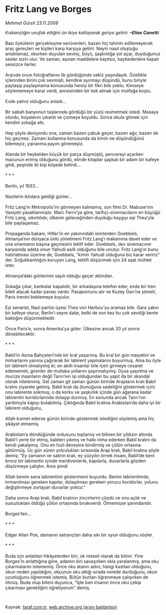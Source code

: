 # Fritz Lang ve Borges

*Mehmet Güreli 23.11.2008*

<div class="taraf_structure_2col_1zq">
<div class="margen_n">



 <p><i>Kıskançlığın unufak ettiğini </i><i>ün ikiye katlayarak geriye getirir. </i><b><i>–Elias Canetti</i></b>   <br/><br/>Bazı öykülerin gerçekleşme serüvenleri, bazen hiç tahmin edilemeyecek araç gereçleri ve kişileri karşı karşıya getirir. Neyin nasıl oluştuğu anlatılamaz, okurken duyulan sevinç, büyü, şaşkınlığa yol açar, duyduğunuz sesler sizin olur. Ve zaman, aşınan maddelere kayıtsız, kaybedenlere kapalı sessizce ilerler. <br/><br/>Arşivde onun fotoğraflarını ilk gördüğünde sekiz yaşındaydı. Özellikle içlerinden birini çok sevmişti, kendine ayırmayı düşündü, bunu biriyle paylaşıp paylaşmama konusunda henüz bir fikri bile yoktu. Kimseye söylememeye karar verdi, annesinden bir kek almak için mutfağa koştu. <br/><br/>Evde yalnız olduğunu anladı... <br/><br/>Bir sabah banyonun taşlarında gördüğü bir yüzü resmetmek istedi. Masaya oturdu, boyalarını çıkardı ve çizmeye koyuldu. Sonra okula gitmek için kendini sokağa attı. <br/><br/>Hep şöyle deniyordu ona, zaman bazen çabuk geçer, bazen ağır, bazen de hiç geçmez. Zamanı kullanma konusunda da kimin ne düşündüğünü bilemeyiz, yıpranma payını göremeyiz. <br/><br/>Alanda bir heykelden küçük bir parça düşmüştü, pencereyi açarken macunun erimiş olduğunu gördü, elinde kitaplar şapkalı bir adam bir kafeye girdi, peşinde iki kişi köşede belirdi... <br/><br/>* * * <br/><br/>Berlin, yıl 1933... <br/><br/>Nazilerin iktidara geldiği günler... <br/><br/>Fritz Lang’ın Metropolis’ini görmeyen kalmamış, son filmi Dr. Mabuse’nin Vasiyeti yasaklanmıştır. Marc Ferro’ya göre, tarihçi-sinemacıların en büyüğü Fritz Lang, sıkıntılıdır, ülkenin geleceğinden duyduğu kaygıyı eşi Thea’yla bile paylaşamaz. <br/><br/>Propaganda bakanı, Hitler’in en yakınındaki isimlerden Goebbels, Almanya’nın dünyaca ünlü yönetmeni Fritz Lang’ı makamına davet eder ve ona sinemanın başına geçmesini teklif eder. Goebbels, dev sinemacının karşısında adeta onun Yahudi asıllı olduğunu bile unutur. Fritz Lang’ın bunu hatırlatması üzerine de, Goebbels, “kimin Yahudi olduğuna biz karar veririz” der. Soğukkanlılığını koruyan Lang, teklifi düşünmek için 24 saat mühlet ister. <br/><br/>Almanya’daki günlerinin sayılı olduğu geçer aklından. <br/><br/>Sokağa çıkar, bankalar kapalıdır, bir arkadaşına telefon eder, evde bir tren bileti alacak kadar parası vardır. Pasaportunu alır ve Kuzey Garı’na yönelir, Paris trenini beklemeye koyulur. <br/><br/>Eşi senarist, Nazi partisi üyesi Thea von Harbou’yu aramaz bile. Gara yakın bir kafeye oturur, Berlin’i seyre dalar, belki de son kez bu çok sevdiği kente baktığını düşünmektedir. <br/><br/>Önce Paris’e, sonra Amerika’ya gider. Ülkesine ancak 20 yıl sonra dönebilecektir. <br/><br/>* * * <br/><br/>Babil’in Asma Bahçeleri’nde bir kral yaşarmış. Bu kral bir gün maiyetini ve mimarlarını yanına çağırarak bir labirent yapmalarını buyurmuş. Ama bu öyle bir labirent olmalıymış ki; en akıllı insanlar bile içeri girmeye cesaret edememeli, girenler de mutlaka yollarını şaşırmalıymış. Oysa şaşırtma ve mucize insanların değil Tanrı’nın işi olduğundan bu yapıt da bir skandal olarak nitelenmiş. Gel zaman git zaman günün birinde Arapların kralı Babil kralını ziyarete gelmiş. Babil kralı da (konuğuna sadeliğini göstermek için) onu labirente sokmuş; o da korku ve şaşkınlık içinde gün ağarana kadar labirentin koridorlarında dolaşıp durmuş. En sonunda ancak Tanrı’nın yardımıyla kapıyı bulabilmiş. Çıktığında Babil kralına Arabistan’da daha iyi bir labirent olduğunu, <br/><br/>Allah kısmet ederse günün birinde göstermek istediğini söylemiş ama hiç şikâyet etmemiş. <br/><br/>Arabistan’a döndüğünde ordusunu toplamış ve bilinen bir yıldızın altında Babil’i yerle bir etmiş, kaleleri yıkmış ve halkı imha ederken Babil kralını da kendi yakalamış. Onu en hızlı devesine bindirmiş ve çölün ortasına götürmüş. Üç gün süren yolculukları sırasında Arap kralı, Babil kralına şöyle demiş: ”Ey zamanın ve sabrın kralı, ey yüzyılın örnek insanı, Babil’de beni bronz bir labirentin içinde merdivenlerle, kapılarla, duvarlarla gözden düşürmeye çalıştın. Ama şimdi <br/><br/>Allah benim sana labirentimi göstermemi buyurdu. Benim labirentimde, tırmanılması gereken kapılar, dolaşılması gereken yorucu koridorlar, yolunu değiştirmeye zorlayan duvarlar yoktur.” <br/><br/>Daha sonra Arap kralı, Babil kralının zincirlerini çözdü ve onu açlık ve susuzluktan öldüğü çölün ortasında bırakıverdi. Ölmemişse şanındandır. <br/><br/>Borges’ten... <br/><br/>* * * <br/><br/>Edgar Allan Poe, damanın satrançtan daha sıkı bir oyun olduğunu söyler. <br/><br/>* * *<br/><br/>Buda için anlatılan hikâyelerden biri, ok meseli olarak da bilinir. Yine Borges’in anlattığına göre, adamın biri savaşırken okla yaralanmış, ama oku çıkarmalarını istememiş. Önce oku atanın adını, hangi kasttan olduğunu, okun neden yapıldığını, okçunun oku attığı sırada nerede durduğunu, okun uzunluğunu öğrenmek istemiş. Bütün bunları öğrenmeye çalışırken de ölmüş. Buda olup biteni duyunca, “İşte ben insanın önce oku çekip çıkarması gerektiğini öğretiyorum” demiş.</p>

<br/>


<div id="taraf_not">
</div>

</div>


</div>

Kaynak: [taraf.com.tr](http://www.taraf.com.tr:80/makale/2799.htm), [web.archive.org (arşiv bağlantısı)](http://web.archive.org/web/20090414193745/http://www.taraf.com.tr:80/makale/2799.htm)
